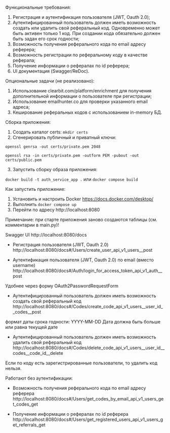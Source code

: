Функциональные требования:
1. Регистрация и аутентификация пользователя (JWT, Oauth 2.0);
2. Аутентифицированный пользователь должен иметь возможность создать или удалить свой реферальный код. Одновременно может быть активен только 1 код. При создании кода обязательно должен быть задан его срок годности;
3. Возможность получения реферального кода по email адресу реферера;
4. Возможность регистрации по реферальному коду в качестве реферала;
5. Получение информации о рефералах по id реферера;
6. UI документация (Swagger/ReDoc).

Опциональные задачи (не реализовано):
1. Использование clearbit.com/platform/enrichment для получения дополнительной информации о пользователе при регистрации;
2. Использование emailhunter.co для проверки указанного email адреса;
3. Кеширование реферальных кодов с использованием in-memory БД.

Сборка приложения:
1. Создать каталог certs:
`mkdir certs`
2. Сгенерировать публичный и приватный ключи:

`openssl genrsa -out certs/private.pem 2048`

`openssl rsa -in certs/private.pem -outform PEM -pubout -out certs/public.pem`

3. Запустить сборку образа приложения:

`docker build -t auth_service_app .`
или
`docker compose build`

Как запустить приложение:
1. Установить и настроить Docker https://docs.docker.com/desktop/
2. Выполнить `docker compose up`
3. Перейти по адресу http://localhost:8080

Примечание: при старте приложения заново создаются таблицы (см. комментарии в main.py)!

Swagger UI http://localhost:8080/docs

- Регистрация пользователя (JWT, Oauth 2.0)
http://localhost:8080/docs#/Users/create_user_api_v1_users__post

- Аутентификация пользователя (JWT, Oauth 2.0) по email (вместо username)
http://localhost:8080/docs#/Auth/login_for_access_token_api_v1_auth__post

Удобнее через форму OAuth2PasswordRequestForm

- Аутентифицированный пользователь должен иметь возможность создать свой реферальный код
http://localhost:8080/docs#/Codes/create_code_api_v1_users__user_id__codes__post

формат даты срока годности: YYYY-MM-DD
Дата должна быть больше или равна текущей дате

- Аутентифицированный пользователь должен иметь возможность удалить свой реферальный код
http://localhost:8080/docs#/Codes/delete_code_api_v1_users__user_id__codes__code_id__delete

Если по коду есть зарегистрированные пользователи, то удалить код нельзя.

Работают без аутентификации:
- Возможность получения реферального кода по email адресу реферера
http://localhost:8080/docs#/Users/get_codes_by_email_api_v1_users_get_codes_get

- Получение информации о рефералах по id реферера
http://localhost:8080/docs#/Users/get_registered_users_api_v1_users_get_referrals_get